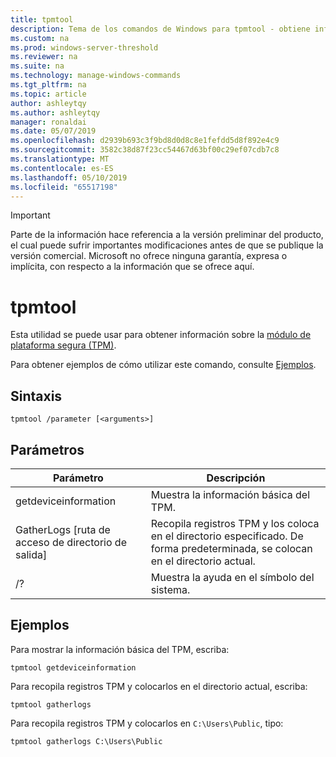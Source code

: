 ```yaml
---
title: tpmtool
description: Tema de los comandos de Windows para tpmtool - obtiene información sobre el módulo de plataforma segura.
ms.custom: na
ms.prod: windows-server-threshold
ms.reviewer: na
ms.suite: na
ms.technology: manage-windows-commands
ms.tgt_pltfrm: na
ms.topic: article
author: ashleytqy
ms.author: ashleytqy
manager: ronaldai
ms.date: 05/07/2019
ms.openlocfilehash: d2939b693c3f9bd8d0d8c8e1fefdd5d8f892e4c9
ms.sourcegitcommit: 3582c38d87f23cc54467d63bf00c29ef07cdb7c8
ms.translationtype: MT
ms.contentlocale: es-ES
ms.lasthandoff: 05/10/2019
ms.locfileid: "65517198"
---
```

>[!IMPORTANT]
>Parte de la información hace referencia a la versión preliminar del producto, el cual puede sufrir importantes modificaciones antes de que se publique la versión comercial. Microsoft no ofrece ninguna garantía, expresa o implícita, con respecto a la información que se ofrece aquí.

# <a name="tpmtool"></a>tpmtool

Esta utilidad se puede usar para obtener información sobre la [módulo de plataforma segura (TPM)](https://docs.microsoft.com/windows/security/information-protection/tpm/trusted-platform-module-overview).

Para obtener ejemplos de cómo utilizar este comando, consulte [Ejemplos](#tpmtool_examples).

## <a name="syntax"></a>Sintaxis

```
tpmtool /parameter [<arguments>]
```
## <a name="parameters"></a>Parámetros

|Parámetro|Descripción|
|---------|-----------|
|getdeviceinformation|Muestra la información básica del TPM.|
|GatherLogs [ruta de acceso de directorio de salida]|Recopila registros TPM y los coloca en el directorio especificado. De forma predeterminada, se colocan en el directorio actual.|
|/?|Muestra la ayuda en el símbolo del sistema.|

## <a name="tpmtool_examples"></a>Ejemplos

Para mostrar la información básica del TPM, escriba:
```
tpmtool getdeviceinformation
```
Para recopila registros TPM y colocarlos en el directorio actual, escriba:
```
tpmtool gatherlogs
```
Para recopila registros TPM y colocarlos en `C:\Users\Public`, tipo:
```
tpmtool gatherlogs C:\Users\Public
```
